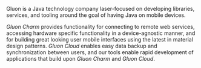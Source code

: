 Gluon is a Java technology company laser-focused on developing libraries, services, and tooling around the 
goal of having Java on mobile devices.

*Gluon Charm* provides functionality for connecting to remote web services, accessing hardware specific functionality 
in a device-agnostic manner, and for building great looking user mobile interfaces using the latest in material design 
patterns. *Gluon Cloud* enables easy data backup and synchronization between users, and our tools enable rapid development 
of applications that build upon *Gluon Charm* and *Gluon Cloud*.